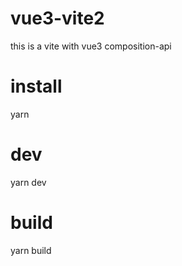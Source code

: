 # vue3-vite2
this is a vite with vue3 composition-api
# install
yarn 
# dev
yarn dev
# build
yarn build
